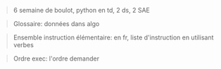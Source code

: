 >6 semaine de boulot, python en td, 2 ds, 2 SAE

>Glossaire: données dans algo

>Ensemble instruction élémentaire: en fr, liste d'instruction en utilisant verbes 

>Ordre exec: l'ordre demander